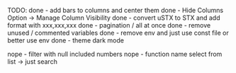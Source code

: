 TODO:
done - add bars to columns and center them
done - Hide Columns Option -> Manage Column Visibility
done - convert uSTX to STX and add format with xxx,xxx,xxx
done - pagination / all at once
done - remove unused / commented variables
done - remove env and just use const file or better use env
done - theme dark mode

nope - filter with null included numbers
nope - function name select from list -> just search
